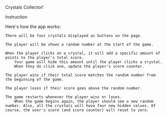 Crystals Collector!

Instruction

Here's how the app works:

    There will be four crystals displayed as buttons on the page.

    The player will be shown a random number at the start of the game.

    When the player clicks on a crystal, it will add a specific amount of points to the player's total score.
        Your game will hide this amount until the player clicks a crystal.
        When they do click one, update the player's score counter.

    The player wins if their total score matches the random number from the beginning of the game.

    The player loses if their score goes above the random number.

    The game restarts whenever the player wins or loses.
        When the game begins again, the player should see a new random number. Also, all the crystals will have four new hidden values. Of course, the user's score (and score counter) will reset to zero.
